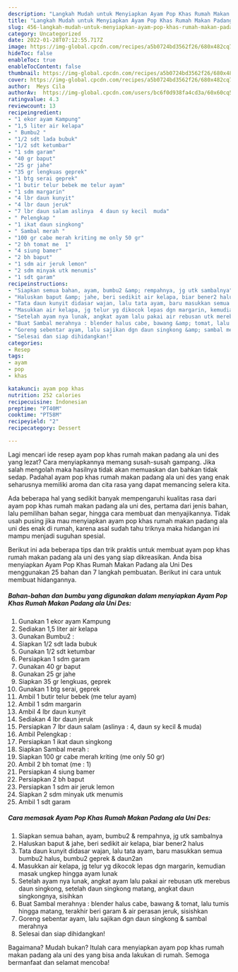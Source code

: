 ```yaml
---
description: "Langkah Mudah untuk Menyiapkan Ayam Pop Khas Rumah Makan Padang ala Uni Des, Enak"
title: "Langkah Mudah untuk Menyiapkan Ayam Pop Khas Rumah Makan Padang ala Uni Des, Enak"
slug: 456-langkah-mudah-untuk-menyiapkan-ayam-pop-khas-rumah-makan-padang-ala-uni-des-enak
category: Uncategorized
date: 2022-01-28T07:12:55.717Z
image: https://img-global.cpcdn.com/recipes/a5b0724bd3562f26/680x482cq70/ayam-pop-khas-rumah-makan-padang-ala-uni-des-foto-resep-utama.jpg
hideToc: false
enableToc: true
enableTocContent: false
thumbnail: https://img-global.cpcdn.com/recipes/a5b0724bd3562f26/680x482cq70/ayam-pop-khas-rumah-makan-padang-ala-uni-des-foto-resep-utama.jpg
cover: https://img-global.cpcdn.com/recipes/a5b0724bd3562f26/680x482cq70/ayam-pop-khas-rumah-makan-padang-ala-uni-des-foto-resep-utama.jpg
author:  Meys Cila
authorAv:  https://img-global.cpcdn.com/users/bc6f0d938fa4cd3a/60x60cq50/avatar.jpg
ratingvalue: 4.3
reviewcount: 13
recipeingredient:
- "1 ekor ayam Kampung"
- "1,5 liter air kelapa"
- " Bumbu2 "
- "1/2 sdt lada bubuk"
- "1/2 sdt ketumbar"
- "1 sdm garam"
- "40 gr baput"
- "25 gr jahe"
- "35 gr lengkuas geprek"
- "1 btg serai geprek"
- "1 butir telur bebek me telur ayam"
- "1 sdm margarin"
- "4 lbr daun kunyit"
- "4 lbr daun jeruk"
- "7 lbr daun salam aslinya  4 daun sy kecil  muda"
- " Pelengkap "
- "1 ikat daun singkong"
- " Sambal merah "
- "100 gr cabe merah kriting me only 50 gr"
- "2 bh tomat me  1"
- "4 siung bamer"
- "2 bh baput"
- "1 sdm air jeruk lemon"
- "2 sdm minyak utk menumis"
- "1 sdt garam"
recipeinstructions:
- "Siapkan semua bahan, ayam, bumbu2 &amp; rempahnya, jg utk sambalnya"
- "Haluskan baput &amp; jahe, beri sedikit air kelapa, biar bener2 halus"
- "Tata daun kunyit didasar wajan, lalu tata ayam, baru masukkan semua bumbu2 halus, bumbu2 geprek &amp; daun2an"
- "Masukkan air kelapa, jg telur yg dikocok lepas dgn margarin, kemudian masak ungkep hingga ayam lunak"
- "Setelah ayam nya lunak, angkat ayam lalu pakai air rebusan utk merebus daun singkong, setelah daun singkong matang, angkat daun singkongnya, sisihkan"
- "Buat Sambal merahnya : blender halus cabe, bawang &amp; tomat, lalu tumis hingga matang, terakhir beri garam &amp; air perasan jeruk, sisishkan"
- "Goreng sebentar ayam, lalu sajikan dgn daun singkong &amp; sambal merahnya"
- "Selesai dan siap dihidangkan!"
categories:
- Resep
tags:
- ayam
- pop
- khas

katakunci: ayam pop khas 
nutrition: 252 calories
recipecuisine: Indonesian
preptime: "PT40M"
cooktime: "PT58M"
recipeyield: "2"
recipecategory: Dessert

---
```



Lagi mencari ide resep ayam pop khas rumah makan padang ala uni des yang lezat? Cara menyiapkannya memang susah-susah gampang. Jika salah mengolah maka hasilnya tidak akan memuaskan dan bahkan tidak sedap. Padahal ayam pop khas rumah makan padang ala uni des yang enak seharusnya memiliki aroma dan cita rasa yang dapat memancing selera kita.


Ada beberapa hal yang sedikit banyak mempengaruhi kualitas rasa dari ayam pop khas rumah makan padang ala uni des, pertama dari jenis bahan, lalu pemilihan bahan segar, hingga cara membuat dan menyajikannya. Tidak usah pusing jika mau menyiapkan ayam pop khas rumah makan padang ala uni des enak di rumah, karena asal sudah tahu triknya maka hidangan ini mampu menjadi suguhan spesial.




Berikut ini ada beberapa tips dan trik praktis untuk membuat ayam pop khas rumah makan padang ala uni des yang siap dikreasikan. Anda bisa menyiapkan Ayam Pop Khas Rumah Makan Padang ala Uni Des menggunakan 25 bahan dan 7 langkah pembuatan. Berikut ini cara untuk membuat hidangannya.

<!--inarticleads1-->

##### Bahan-bahan dan bumbu yang digunakan dalam menyiapkan Ayam Pop Khas Rumah Makan Padang ala Uni Des:

1. Gunakan 1 ekor ayam Kampung
1. Sediakan 1,5 liter air kelapa
1. Gunakan  Bumbu2 :
1. Siapkan 1/2 sdt lada bubuk
1. Gunakan 1/2 sdt ketumbar
1. Persiapkan 1 sdm garam
1. Gunakan 40 gr baput
1. Gunakan 25 gr jahe
1. Siapkan 35 gr lengkuas, geprek
1. Gunakan 1 btg serai, geprek
1. Ambil 1 butir telur bebek (me telur ayam)
1. Ambil 1 sdm margarin
1. Ambil 4 lbr daun kunyit
1. Sediakan 4 lbr daun jeruk
1. Persiapkan 7 lbr daun salam (aslinya : 4, daun sy kecil &amp; muda)
1. Ambil  Pelengkap :
1. Persiapkan 1 ikat daun singkong
1. Siapkan  Sambal merah :
1. Siapkan 100 gr cabe merah kriting (me only 50 gr)
1. Ambil 2 bh tomat (me : 1)
1. Persiapkan 4 siung bamer
1. Persiapkan 2 bh baput
1. Persiapkan 1 sdm air jeruk lemon
1. Siapkan 2 sdm minyak utk menumis
1. Ambil 1 sdt garam




<!--inarticleads2-->

##### Cara memasak Ayam Pop Khas Rumah Makan Padang ala Uni Des:

1. Siapkan semua bahan, ayam, bumbu2 &amp; rempahnya, jg utk sambalnya
1. Haluskan baput &amp; jahe, beri sedikit air kelapa, biar bener2 halus
1. Tata daun kunyit didasar wajan, lalu tata ayam, baru masukkan semua bumbu2 halus, bumbu2 geprek &amp; daun2an
1. Masukkan air kelapa, jg telur yg dikocok lepas dgn margarin, kemudian masak ungkep hingga ayam lunak
1. Setelah ayam nya lunak, angkat ayam lalu pakai air rebusan utk merebus daun singkong, setelah daun singkong matang, angkat daun singkongnya, sisihkan
1. Buat Sambal merahnya : blender halus cabe, bawang &amp; tomat, lalu tumis hingga matang, terakhir beri garam &amp; air perasan jeruk, sisishkan
1. Goreng sebentar ayam, lalu sajikan dgn daun singkong &amp; sambal merahnya
1. Selesai dan siap dihidangkan!



Bagaimana? Mudah bukan? Itulah cara menyiapkan ayam pop khas rumah makan padang ala uni des yang bisa anda lakukan di rumah. Semoga bermanfaat dan selamat mencoba!
